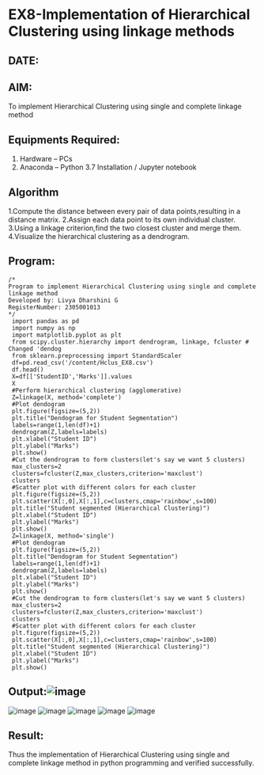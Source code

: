 # EX8-Implementation of Hierarchical Clustering using linkage methods
## DATE:
## AIM:
To implement Hierarchical Clustering using single and complete linkage method

## Equipments Required:
1. Hardware – PCs
2. Anaconda – Python 3.7 Installation / Jupyter notebook

## Algorithm
1.Compute the distance between every pair of data points,resulting in a distance matrix.
2.Assign each data point to its own individual cluster. 
3.Using a linkage criterion,find the two closest cluster and merge them.
4.Visualize the hierarchical clustering as a dendrogram.

## Program:
```
/*
Program to implement Hierarchical Clustering using single and complete linkage method
Developed by: Livya Dharshini G
RegisterNumber: 2305001013
*/
 import pandas as pd
 import numpy as np
 import matplotlib.pyplot as plt
 from scipy.cluster.hierarchy import dendrogram, linkage, fcluster # Changed 'dendog
 from sklearn.preprocessing import StandardScaler
 df=pd.read_csv('/content/Hclus_EX8.csv')
 df.head()
 X=df[['StudentID','Marks']].values
 X
 #Perform hierarchical clustering (agglomerative)
 Z=linkage(X, method='complete')
 #Plot dendogram
 plt.figure(figsize=(5,2))
 plt.title("Dendogram for Student Segmentation")
 labels=range(1,len(df)+1)
 dendrogram(Z,labels=labels)
 plt.xlabel("Student ID")
 plt.ylabel("Marks")
 plt.show()
 #Cut the dendrogram to form clusters(let's say we want 5 clusters)
 max_clusters=2
 clusters=fcluster(Z,max_clusters,criterion='maxclust')
 clusters
 #Scatter plot with different colors for each cluster
 plt.figure(figsize=(5,2))
 plt.scatter(X[:,0],X[:,1],c=clusters,cmap='rainbow',s=100)
 plt.title("Student segmented (Hierarchical Clustering)")
 plt.xlabel("Student ID")
 plt.ylabel("Marks")
 plt.show()
 Z=linkage(X, method='single')
 #Plot dendogram
 plt.figure(figsize=(5,2))
 plt.title("Dendogram for Student Segmentation")
 labels=range(1,len(df)+1)
 dendrogram(Z,labels=labels)
 plt.xlabel("Student ID")
 plt.ylabel("Marks")
 plt.show()
 #Cut the dendrogram to form clusters(let's say we want 5 clusters)
 max_clusters=2
 clusters=fcluster(Z,max_clusters,criterion='maxclust')
 clusters
 #Scatter plot with different colors for each cluster
 plt.figure(figsize=(5,2))
 plt.scatter(X[:,0],X[:,1],c=clusters,cmap='rainbow',s=100)
 plt.title("Student segmented (Hierarchical Clustering)")
 plt.xlabel("Student ID")
 plt.ylabel("Marks")
 plt.show()
```

## Output:![image](https://github.com/user-attachments/assets/4af0e301-736d-4706-9b7d-70316c5aa32b)
![image](https://github.com/user-attachments/assets/09cb3c4a-7783-45ff-b578-6e4f11ce94bb)
![image](https://github.com/user-attachments/assets/3eee0c8b-3668-473a-b74d-3cd32ce68be4)
![image](https://github.com/user-attachments/assets/8b86a867-8e72-4c0f-8414-d44667843a56)
![image](https://github.com/user-attachments/assets/6e52d50d-ebe5-437f-b541-54ff01359128)
![image](https://github.com/user-attachments/assets/46bee14d-e41c-4d7a-9e20-233bca8b4706)









## Result:
Thus the implementation of Hierarchical Clustering using single and complete linkage method in python programming and verified successfully.

